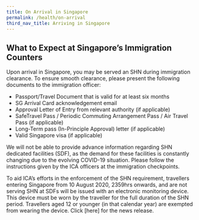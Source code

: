 ```yaml
---
title: On Arrival in Singapore
permalink: /health/on-arrival
third_nav_title: Arriving in Singapore
---
```


## What to Expect at Singapore’s Immigration Counters

Upon arrival in Singapore, you may be served an SHN during immigration clearance. To ensure smooth clearance, please present the following documents to the immigration officer:

- Passport/Travel Document that is valid for at least six months
- SG Arrival Card acknowledgement email
- Approval Letter of Entry from relevant authority (if applicable)
- SafeTravel Pass / Periodic Commuting Arrangement Pass / Air Travel Pass (if applicable)
- Long-Term pass (In-Principle Approval) letter (if applicable)
- Valid Singapore visa (if applicable)

We will not be able to provide advance information regarding SHN dedicated facilities (SDF), as the demand for these facilities is constantly changing due to the evolving COVID-19 situation. Please follow the instructions given by the ICA officers at the immigration checkpoints.

To aid ICA’s efforts in the enforcement of the SHN requirement, travellers entering Singapore from 10 August 2020, 2359hrs onwards, and are not serving SHN at SDFs will be issued with an electronic monitoring device. This device must be worn by the traveller for the full duration of the SHN period. Travellers aged 12 or younger (in that calendar year) are exempted from wearing the device. Click [here] for the news release.

